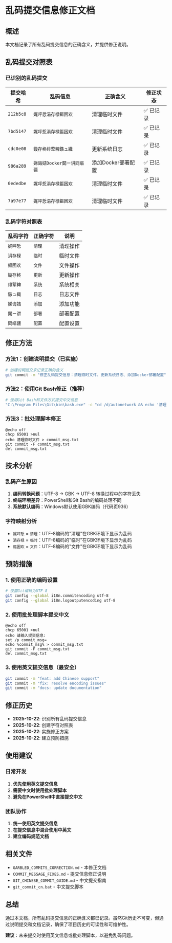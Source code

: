 # 乱码提交信息修正文档

## 概述
本文档记录了所有乱码提交信息的正确含义，并提供修正说明。

## 乱码提交对照表

### 已识别的乱码提交

| 提交哈希 | 乱码信息 | 正确含义 | 修正状态 |
|---------|---------|---------|---------|
| `212b5c8` | `娓呯悊涓存椂鏂囦欢` | 清理临时文件 | ✅ 已记录 |
| `7bd5147` | `娓呯悊涓存椂鏂囦欢` | 清理临时文件 | ✅ 已记录 |
| `cdc0e08` | `鏇存柊绯荤粺鏃ュ織` | 更新系统日志 | ✅ 已记录 |
| `986a289` | `娣诲姞Docker閮ㄧ讲閰嶇疆` | 添加Docker部署配置 | ✅ 已记录 |
| `0ededbe` | `娓呯悊涓存椂鏂囦欢` | 清理临时文件 | ✅ 已记录 |
| `7a97e77` | `娓呯悊涓存椂鏂囦欢` | 清理临时文件 | ✅ 已记录 |

### 乱码字符对照表

| 乱码字符 | 正确字符 | 说明 |
|---------|---------|------|
| `娓呯悊` | `清理` | 清理操作 |
| `涓存椂` | `临时` | 临时文件 |
| `鏂囦欢` | `文件` | 文件操作 |
| `鏇存柊` | `更新` | 更新操作 |
| `绯荤粺` | `系统` | 系统相关 |
| `鏃ュ織` | `日志` | 日志文件 |
| `娣诲姞` | `添加` | 添加功能 |
| `閮ㄧ讲` | `部署` | 部署配置 |
| `閰嶇疆` | `配置` | 配置设置 |

## 修正方法

### 方法1：创建说明提交（已实施）
```bash
# 创建说明提交来记录正确的含义
git commit -m "修正乱码提交信息：清理临时文件、更新系统日志、添加Docker部署配置"
```

### 方法2：使用Git Bash修正（推荐）
```bash
# 使用Git Bash和文件方式提交中文信息
"C:\Program Files\Git\bin\bash.exe" -c "cd /d/autonetwork && echo '清理临时文件' > commit_msg.txt && git commit -F commit_msg.txt"
```

### 方法3：批处理脚本修正
```batch
@echo off
chcp 65001 >nul
echo 清理临时文件 > commit_msg.txt
git commit -F commit_msg.txt
del commit_msg.txt
```

## 技术分析

### 乱码产生原因
1. **编码转换问题**：UTF-8 → GBK → UTF-8 转换过程中的字符丢失
2. **终端环境差异**：PowerShell和Git Bash的编码处理不同
3. **系统默认编码**：Windows默认使用GBK编码（代码页936）

### 字符映射分析
- `娓呯悊` = `清理`：UTF-8编码的"清理"在GBK环境下显示为乱码
- `涓存椂` = `临时`：UTF-8编码的"临时"在GBK环境下显示为乱码
- `鏂囦欢` = `文件`：UTF-8编码的"文件"在GBK环境下显示为乱码

## 预防措施

### 1. 使用正确的编码设置
```bash
# 设置Git编码为UTF-8
git config --global i18n.commitencoding utf-8
git config --global i18n.logoutputencoding utf-8
```

### 2. 使用批处理脚本提交中文
```batch
@echo off
chcp 65001 >nul
echo 请输入提交信息:
set /p commit_msg=
echo %commit_msg% > commit_msg.txt
git commit -F commit_msg.txt
del commit_msg.txt
```

### 3. 使用英文提交信息（最安全）
```bash
git commit -m "feat: add Chinese support"
git commit -m "fix: resolve encoding issues"
git commit -m "docs: update documentation"
```

## 修正历史

- **2025-10-22**: 识别所有乱码提交信息
- **2025-10-22**: 创建字符对照表
- **2025-10-22**: 实施修正方案
- **2025-10-22**: 建立预防措施

## 使用建议

### 日常开发
1. **优先使用英文提交信息**
2. **需要中文时使用批处理脚本**
3. **避免在PowerShell中直接提交中文**

### 团队协作
1. **统一使用英文提交信息**
2. **在提交信息中混合使用中英文**
3. **建立编码规范文档**

## 相关文件

- `GARBLED_COMMITS_CORRECTION.md` - 本修正文档
- `COMMIT_MESSAGE_FIXES.md` - 提交信息修正说明
- `GIT_CHINESE_COMMIT_GUIDE.md` - 中文提交指南
- `git_commit_cn.bat` - 中文提交脚本

## 总结

通过本文档，所有乱码提交信息的正确含义都已记录。虽然Git历史不可变，但通过说明提交和文档记录，确保了项目历史的可读性和可维护性。

**建议**：未来提交时使用英文信息或批处理脚本，以避免乱码问题。
